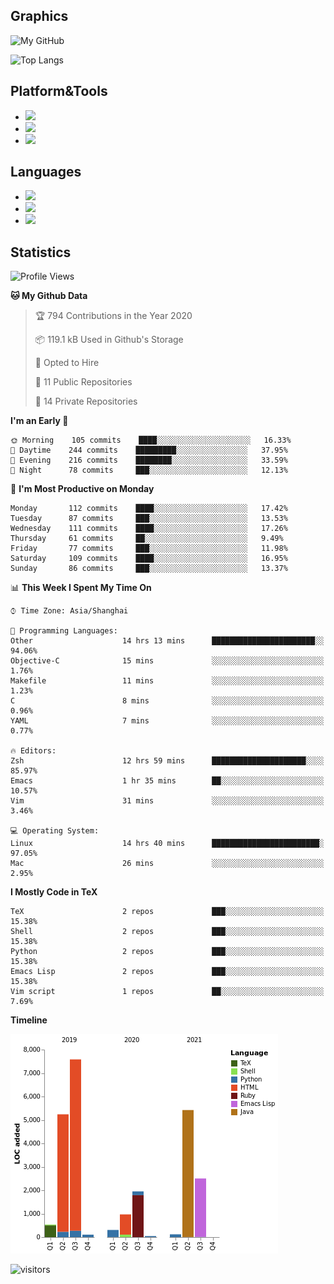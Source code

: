 ## Graphics

![My GitHub](https://github-readme-stats.vercel.app/api?username=SteamedFish&count_private=true&show_icons=true&theme=buefy&include_all_commits=false)

![Top Langs](https://github-readme-stats.vercel.app/api/top-langs/?username=SteamedFish&theme=buefy&hide=ruby&count_private=true&show_icons=true&layout=compact)

## Platform&Tools

* [![](https://img.shields.io/badge/ArchLinux--purple?style=flat-square&logo=ArchLinux)](https://www.archlinux.org/)
* [![](https://img.shields.io/badge/Gentoo-testing-purple?style=flat-square&logo=Gentoo)](https://www.gentoo.org/)
* [![](https://img.shields.io/badge/Doom%20Emacs-28-blue?style=flat-square&logo=Gnu%20emacs&logoColor=white)](https://www.gnu.org/software/emacs/)

## Languages

* [![](https://img.shields.io/badge/-Python-3776AB?style=flat-square&logo=python&logoColor=white)](https://www.python.org/)
* [![](https://img.shields.io/badge/-Bash-00ADD8?style=flat-square&logo=Gnu-bash&logoColor=white)](https://www.gnu.org/software/bash/)
* [![](https://img.shields.io/badge/-Go-00ADD8?style=flat-square&logo=go&logoColor=white)](https://golang.org/)

## Statistics

<!--START_SECTION:waka-->
![Profile Views](http://img.shields.io/badge/Profile%20Views-8-blue)

**🐱 My Github Data** 

> 🏆 794 Contributions in the Year 2020
 > 
> 📦 119.1 kB Used in Github's Storage 
 > 
> 💼 Opted to Hire
 > 
> 📜 11 Public Repositories
 > 
> 🔑 14 Private Repositories 

**I'm an Early 🐤** 

```text
🌞 Morning    105 commits    ████░░░░░░░░░░░░░░░░░░░░░   16.33% 
🌆 Daytime    244 commits    █████████░░░░░░░░░░░░░░░░   37.95% 
🌃 Evening    216 commits    ████████░░░░░░░░░░░░░░░░░   33.59% 
🌙 Night      78 commits     ███░░░░░░░░░░░░░░░░░░░░░░   12.13%

```
📅 **I'm Most Productive on Monday** 

```text
Monday       112 commits    ████░░░░░░░░░░░░░░░░░░░░░   17.42% 
Tuesday      87 commits     ███░░░░░░░░░░░░░░░░░░░░░░   13.53% 
Wednesday    111 commits    ████░░░░░░░░░░░░░░░░░░░░░   17.26% 
Thursday     61 commits     ██░░░░░░░░░░░░░░░░░░░░░░░   9.49% 
Friday       77 commits     ███░░░░░░░░░░░░░░░░░░░░░░   11.98% 
Saturday     109 commits    ████░░░░░░░░░░░░░░░░░░░░░   16.95% 
Sunday       86 commits     ███░░░░░░░░░░░░░░░░░░░░░░   13.37%

```


📊 **This Week I Spent My Time On** 

```text
⌚︎ Time Zone: Asia/Shanghai

💬 Programming Languages: 
Other                    14 hrs 13 mins      ███████████████████████░░   94.06% 
Objective-C              15 mins             ░░░░░░░░░░░░░░░░░░░░░░░░░   1.76% 
Makefile                 11 mins             ░░░░░░░░░░░░░░░░░░░░░░░░░   1.23% 
C                        8 mins              ░░░░░░░░░░░░░░░░░░░░░░░░░   0.96% 
YAML                     7 mins              ░░░░░░░░░░░░░░░░░░░░░░░░░   0.77%

🔥 Editors: 
Zsh                      12 hrs 59 mins      █████████████████████░░░░   85.97% 
Emacs                    1 hr 35 mins        ██░░░░░░░░░░░░░░░░░░░░░░░   10.57% 
Vim                      31 mins             ░░░░░░░░░░░░░░░░░░░░░░░░░   3.46%

💻 Operating System: 
Linux                    14 hrs 40 mins      ████████████████████████░   97.05% 
Mac                      26 mins             ░░░░░░░░░░░░░░░░░░░░░░░░░   2.95%

```

**I Mostly Code in TeX** 

```text
TeX                      2 repos             ███░░░░░░░░░░░░░░░░░░░░░░   15.38% 
Shell                    2 repos             ███░░░░░░░░░░░░░░░░░░░░░░   15.38% 
Python                   2 repos             ███░░░░░░░░░░░░░░░░░░░░░░   15.38% 
Emacs Lisp               2 repos             ███░░░░░░░░░░░░░░░░░░░░░░   15.38% 
Vim script               1 repos             ██░░░░░░░░░░░░░░░░░░░░░░░   7.69%

```


**Timeline**

![Chart not found](https://github.com/SteamedFish/SteamedFish/blob/master/charts/bar_graph.png) 


<!--END_SECTION:waka-->

![visitors](https://visitor-badge.laobi.icu/badge?page_id=SteamedFish.SteamedFish)
